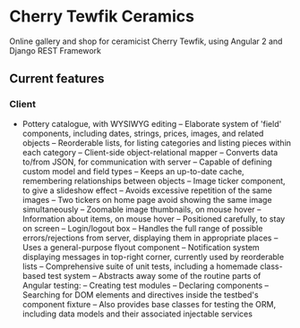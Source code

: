 # Cherry Tewfik Ceramics
Online gallery and shop for ceramicist Cherry Tewfik, using Angular 2 and Django REST Framework

## Current features

### Client
- Pottery catalogue, with WYSIWYG editing
  – Elaborate system of 'field' components, including dates, strings, prices, images, and related objects
  – Reorderable lists, for listing categories and listing pieces within each category
– Client-side object-relational mapper
  – Converts data to/from JSON, for communication with server
  – Capable of defining custom model and field types
  – Keeps an up-to-date cache, remembering relationships between objects
– Image ticker component, to give a slideshow effect
  – Avoids excessive repetition of the same images
  – Two tickers on home page avoid showing the same image simultaneously
– Zoomable image thumbnails, on mouse hover
– Information about items, on mouse hover
  – Positioned carefully, to stay on screen
– Login/logout box
  – Handles the full range of possible errors/rejections from server, displaying them in appropriate places
  – Uses a general-purpose flyout component
– Notification system displaying messages in top-right corner, currently used by reorderable lists
– Comprehensive suite of unit tests, including a homemade class-based test system
  – Abstracts away some of the routine parts of Angular testing:
    – Creating test modules
    – Declaring components
    – Searching for DOM elements and directives inside the testbed's component fixture
  – Also provides base classes for testing the ORM, including data models and their associated injectable services
    